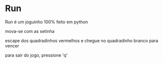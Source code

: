 # Run
Run é um joguinho 100% feito em python 

mova-se com as setinha 

escape dos quadradinhos vermelhos e chegue no quadradinho branco para vencer

para sair do jogo, pressione 'q'
